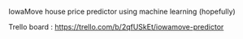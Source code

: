 IowaMove house price predictor using machine learning (hopefully)

Trello board : https://trello.com/b/2qfUSkEt/iowamove-predictor